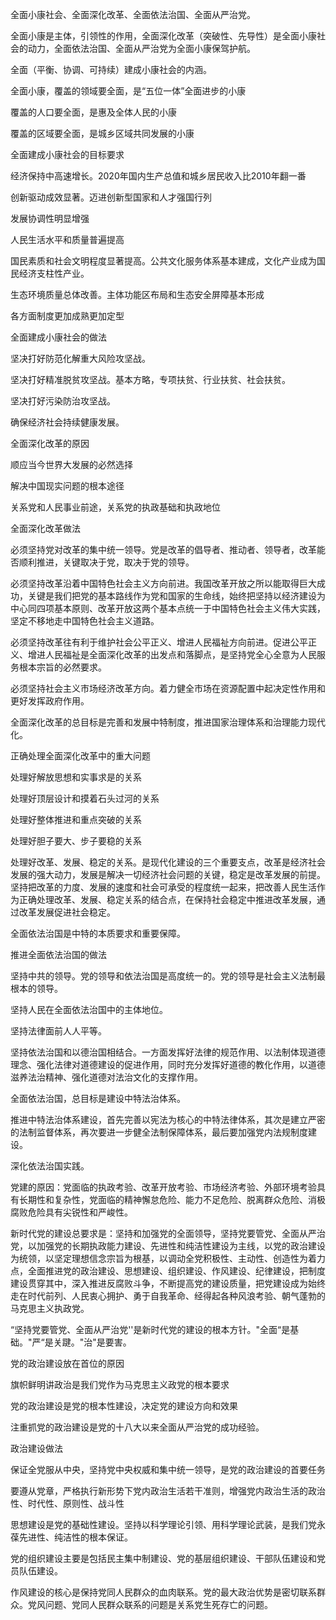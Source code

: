 全面小康社会、全面深化改革、全面依法治国、全面从严治党。 

全面小康是主体，引领性的作用，全面深化改革（突破性、先导性）是全面小康社会的动力，全面依法治国、全面从严治党为全面小康保驾护航。 

全面（平衡、协调、可持续）建成小康社会的内涵。 

全面小康，覆盖的领域要全面，是“五位一体”全面进步的小康 

覆盖的人口要全面，是惠及全体人民的小康 

覆盖的区域要全面，是城乡区域共同发展的小康 

全面建成小康社会的目标要求 

经济保持中高速增长。2020年国内生产总值和城乡居民收入比2010年翻一番 

创新驱动成效显著。迈进创新型国家和人才强国行列 

发展协调性明显增强 

人民生活水平和质量普遍提高 

国民素质和社会文明程度显著提高。公共文化服务体系基本建成，文化产业成为国民经济支柱性产业。 

生态环境质量总体改善。主体功能区布局和生态安全屏障基本形成 

各方面制度更加成熟更加定型 

全面建成小康社会的做法 

坚决打好防范化解重大风险攻坚战。 

坚决打好精准脱贫攻坚战。基本方略，专项扶贫、行业扶贫、社会扶贫。 

坚决打好污染防治攻坚战。 

确保经济社会持续健康发展。 

全面深化改革的原因 

顺应当今世界大发展的必然选择 

解决中国现实问题的根本途径 

关系党和人民事业前途，关系党的执政基础和执政地位 

全面深化改革做法 

必须坚持党对改革的集中统一领导。党是改革的倡导者、推动者、领导者，改革能否顺利推进，关键取决于党，取决于党的领导。 

必须坚持改革沿着中国特色社会主义方向前进。我国改革开放之所以能取得巨大成功，关键是我们把党的基本路线作为党和国家的生命线，始终把坚持以经济建设为中心同四项基本原则、改革开放这两个基本点统一于中国特色社会主义伟大实践，坚定不移地走中国特色社会主义道路。 

必须坚持改革往有利于维护社会公平正义、增进人民福祉方向前进。促进公平正义、增进人民福祉是全面深化改革的出发点和落脚点，是坚持党全心全意为人民服务根本宗旨的必然要求。 

必须坚持社会主义市场经济改革方向。着力健全市场在资源配置中起决定性作用和更好发挥政府作用。 

全面深化改革的总目标是完善和发展中特制度，推进国家治理体系和治理能力现代化。 

正确处理全面深化改革中的重大问题 

处理好解放思想和实事求是的关系 

处理好顶层设计和摸着石头过河的关系 

处理好整体推进和重点突破的关系 

处理好胆子要大、步子要稳的关系 

处理好改革、发展、稳定的关系。是现代化建设的三个重要支点，改革是经济社会发展的强大动力，发展是解决一切经济社会问题的关键，稳定是改革发展的前提。坚持把改革的力度、发展的速度和社会可承受的程度统一起来，把改善人民生活作为正确处理改革、发展、稳定关系的结合点，在保持社会稳定中推进改革发展，通过改革发展促进社会稳定。 

全面依法治国是中特的本质要求和重要保障。 

推进全面依法治国的做法 

坚持中共的领导。党的领导和依法治国是高度统一的。党的领导是社会主义法制最根本的领导。 

坚持人民在全面依法治国中的主体地位。 

坚持法律面前人人平等。 

坚持依法治国和以德治国相结合。一方面发挥好法律的规范作用、以法制体现道德理念、强化法律对道德建设的促进作用，同时充分发挥好道德的教化作用，以道德滋养法治精神、强化道德对法治文化的支撑作用。 

全面依法治国，总目标是建设中特法治体系。 

推进中特法治体系建设，首先完善以宪法为核心的中特法律体系，其次是建立严密的法制监督体系，再次要进一步健全法制保障体系，最后要加强党内法规制度建设。 

深化依法治国实践。 

党建的原因：党面临的执政考验、改革开放考验、市场经济考验、外部环境考验具有长期性和复杂性，党面临的精神懈怠危险、能力不足危险、脱离群众危险、消极腐败危险具有尖锐性和严峻性。 

新时代党的建设总要求是：坚持和加强党的全面领导，坚持党要管党、全面从严治党，以加强党的长期执政能力建设、先进性和纯洁性建设为主线，以党的政治建设为统领，以坚定理想信念宗旨为根基，以调动全党积极性、主动性、创造性为着力点，全面推进党的政治建设、思想建设、组织建设、作风建设、纪律建设，把制度建设贯穿其中，深入推进反腐败斗争，不断提高党的建设质量，把党建设成为始终走在时代前列、人民衷心拥护、勇于自我革命、经得起各种风浪考验、朝气蓬勃的马克思主义执政党。 

“坚持党要管党、全面从严治党''是新时代党的建设的根本方针。"全面“是基础。"严“是关踺。"治"是要害。 

党的政治建设放在首位的原因 

旗帜鲜明讲政治是我们党作为马克思主义政党的根本要求 

党的政治建设是党的根本性建设，决定党的建设方向和效果 

注重抓党的政治建设是党的十八大以来全面从严治党的成功经验。 

政治建设做法 

保证全党服从中央，坚持党中央权威和集中统一领导，是党的政治建设的首要任务 

要遵从党章，严格执行新形势下党内政治生活若干准则，增强党内政治生活的政治性、时代性、原则性、战斗性 

思想建设是党的基础性建设。坚持以科学理论引领、用科学理论武装，是我们党永葆先进性、纯洁性的根本保证。 

党的组织建设主要是包括民主集中制建设、党的基层组织建设、干部队伍建设和党员队伍建设。 

作风建设的核心是保持党同人民群众的血肉联系。党的最大政治优势是密切联系群众。党风问题、党同人民群众联系的问题是关系党生死存亡的问题。 